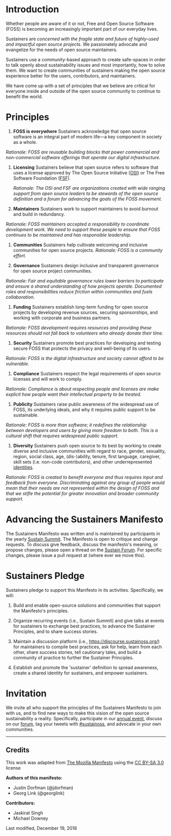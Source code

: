 # Introduction

Whether people are aware of it or not, Free and Open Source Software (FOSS) is becoming an increasingly important part of our everyday lives.

Sustainers are _concerned with the fragile state and future of highly-used and impactful open source projects_. We passionately advocate and evangelize for the needs of open source maintainers.

Sustainers use a community-based approach to create safe-spaces in order to talk openly about sustainability issues and most importantly, how to solve them. We want to create communities of sustainers making the open source experience better for the users, contributors, and maintainers.

We have come up with a set of principles that we believe are critical for everyone inside and outside of the open source community to continue to benefit the world.


# Principles

1.  **FOSS is everywhere**
Sustainers acknowledge that open source software is an integral part of modern life—a key component in society as a whole.

  _Rationale:_ _FOSS are reusable building blocks that power commercial and non-commercial software offerings that operate our digital infrastructure._

1.  **Licensing**
Sustainers believe that open source refers to software that uses a license approved by The Open Source Initiative ([OSI](https://opensource.org/licenses/category)) or The Free Software Foundation ([FSF](https://www.gnu.org/licenses/license-list.en.html)).

    _Rationale: The OSI and FSF are organizations created with wide ranging support from open source leaders to be stewards of the open source definition and a forum for advancing the goals of the FOSS movement._

1.  **Maintainers**
Sustainers work to support maintainers to avoid burnout and build in redundancy.

  _Rationale: FOSS maintainers accepted a responsibility to coordinate development work. We need to support these people to ensure that FOSS continues to be maintained and has responsible leadership._

1.  **Communities**
Sustainers help cultivate welcoming and inclusive communities for open source projects.
_Rationale: FOSS is a community effort._

1.  **Governance**
Sustainers design inclusive and transparent governance for open source project communities.

  _Rationale: Fair and equitable governance rules lower barriers to participate and ensure a shared understanding of how projects operate. Documented roles and responsibilities reduce friction within communities and fuels collaboration._

1.  **Funding**
Sustainers establish long-term funding for open source projects by developing revenue sources, securing sponsorships, and working with corporate and business partners.

  _Rationale: FOSS development requires resources and providing these resources should not fall back to volunteers who already donate their time._

1.  **Security**
Sustainers promote best practices for developing and testing secure FOSS that protects the privacy and well-being of its users.

  _Rationale: FOSS is the digital infrastructure and society cannot afford to be vulnerable._

1.  **Compliance**
Sustainers respect the legal requirements of open source licenses and will work to comply.

  _Rationale: Compliance is about respecting people and licenses are make explicit how people want their intellectual property to be treated._

1.  **Publicity**
Sustainers raise public awareness of the widespread use of FOSS, its underlying ideals, and why it requires public support to be sustainable.

  _Rationale: FOSS is more than software; it redefines the relationship between developers and users by giving more freedom to both. This is a cultural shift that requires widespread public support._

1.  **Diversity**
Sustainers push open source to its best by working to create diverse and inclusive communities with regard to race, gender, sexuality, region, social class, age, (dis-)ability, tenure, first language, caregiver, skill sets (i.e. non-code contributors), and other underrepresented [identities](https://github.com/chaoss/wg-diversity-inclusion/tree/master/demographic-data#dimensions-of-demographics).

  _Rationale: FOSS is created to benefit everyone and thus requires input and feedback from everyone. Discriminating against any group of people would mean that their needs are not represented within the design of FOSS and that we stifle the potential for greater innovation and broader community support._


# Advancing the Sustainers Manifesto

The Sustainers Manifesto was written and is maintained by participants in the yearly [Sustain Summit](https://sustainoss.org/events/). The Manifesto is open to critique and change requests. To discuss give feedback, discuss the manifesto's meaning, or propose changes, please open a thread on the [Sustain Forum](https://discourse.sustainoss.org/about). For specific changes, please issue a pull request at (where ever we move this).


# Sustainers Pledge


Sustainers pledge to support this Manifesto in its activities. Specifically, we will:


1. Build and enable open-source solutions and communities that support the Manifesto's principles.

2. Organize recurring events (i.e., Sustain Summit) and give talks at events for sustainers to exchange best practices, to advance the Sustainer Principles, and to share success stories.

3. Maintain a discussion platform (i.e., https://discourse.sustainoss.org/) for maintainers to compile best practices, ask for help, learn from each other, share success stories, tell cautionary tales, and build a community of practice to further the Sustainer Principles.

4. Establish and promote the 'sustainer' definition to spread awareness, create a shared identity for sustainers, and empower sustainers.



# Invitation


We invite all who support the principles of the Sustainers Manifesto to join with us, and to find new ways to make this vision of the open source sustainability a reality. Specifically, participate in our [annual event](https://sustainoss.org/events/), discuss on our [forum](https://discourse.sustainoss.org/), tag your tweets with [#sustainoss](https://twitter.com/search?q=%23sustainoss&src=typd), and advocate in your own communities.

---

## Credits

This work was adapted from [The Mozilla Manifesto](https://www.mozilla.org/en-US/about/manifesto/) using the [CC BY-SA 3.0](https://creativecommons.org/licenses/by-sa/3.0/deed.en) license

**Authors of this manifesto:**

*   Justin Dorfman (@jdorfman)
*   Georg Link (@georglink)

**Contributors:**

*   Jaskirat Singh
*   Michael Downey

Last modified, December 19, 2018
